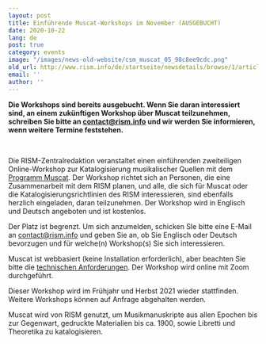 ```yaml
---
layout: post
title: Einführende Muscat-Workshops im November (AUSGEBUCHT)
date: 2020-10-22
lang: de
post: true
category: events
image: "/images/news-old-website/csm_muscat_05_98c8ee9cdc.png"
old_url: http://www.rism.info/de/startseite/newsdetails/browse/1/article/64/introductory-muscat-workshops-in-november-full.html
email: ''
author: ''
---
```


**Die Workshops sind bereits ausgebucht. Wenn Sie daran interessiert sind, an einem zukünftigen Workshop über Muscat teilzunehmen, schreiben Sie bitte an [contact@rism.info](mailto:contact@rism.info "Öffnet ein Fenster zum Versenden der E-Mail") und wir werden Sie informieren, wenn weitere Termine feststehen.**

&nbsp;

Die RISM-Zentralredaktion veranstaltet einen einführenden zweiteiligen Online-Workshop zur Katalogisierung musikalischer Quellen mit dem [Programm Muscat](/de/community/muscat.html "Opens internal link in current window"). Der Workshop richtet sich an Personen, die eine Zusammenarbeit mit dem RISM planen, und alle, die sich für Muscat oder die Katalogisierungsrichtlinien des RISM interessieren, sind ebenfalls herzlich eingeladen, daran teilzunehmen. Der Workshop wird in Englisch und Deutsch angeboten und ist kostenlos.

Der Platz ist begrenzt. Um sich anzumelden, schicken SIe bitte eine E-Mail an [contact@rism.info](mailto:contact@rism.info "Opens window for sending email") und geben Sie an, ob Sie Englisch oder Deutsch bevorzugen und für welche(n) Workshop(s) Sie sich interessieren.   
  
Muscat ist webbasiert (keine Installation erforderlich), aber beachten Sie bitte die [technischen Anforderungen](/de/community/muscat.html#c3410 "Opens internal link in current window"). Der Workshop wird online mit Zoom durchgeführt.

Dieser Workshop wird im Frühjahr und Herbst 2021 wieder stattfinden. Weitere Workshops können auf Anfrage abgehalten werden.   
  
Muscat wird von RISM genutzt, um Musikmanuskripte aus allen Epochen bis zur Gegenwart, gedruckte Materialien bis ca. 1900, sowie Libretti und Theoretika zu katalogisieren.&nbsp;

